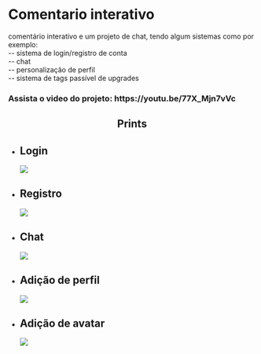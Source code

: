 <div align="start">
  <div>
    <h1>Comentario interativo</h1>
    <p>comentário interativo e um projeto de chat, tendo algum sistemas como por exemplo:</br>
      -- sistema de login/registro de conta</br>
      -- chat</br>
      -- personalização de perfil</br>
      -- sistema de tags passível de upgrades</br>
    </p>
  </div>
  <h3>Assista o video do projeto: https://youtu.be/77X_Mjn7vVc</h3>
  <section>
    <h1 align="center">Prints</h1>
    <ul list-style="none">
      <li>
        <h2>Login</h2>
        <img src="https://user-images.githubusercontent.com/43501348/154822886-3fce468e-7c94-4627-8d7f-a42194829ef5.png" />
      </li>
      <li>
        <h2>Registro</h2>
        <img src="https://user-images.githubusercontent.com/43501348/154822913-b1308f23-afa6-4cd3-b83f-1caeb5e498f2.png" />
      </li>
      <li>
        <h2>Chat</h2>
        <img src="https://user-images.githubusercontent.com/43501348/154822932-a509ac66-c48d-44ae-b4a9-ce5fe4320698.png" />
      </li>
      <li>
        <h2>Adição de perfil</h2>
        <img src="https://user-images.githubusercontent.com/43501348/154823009-40f72dfa-5fb2-4878-8245-40c7a950602e.png" />
      </li>
      <li>
        <h2>Adição de avatar</h2>
        <img src="https://user-images.githubusercontent.com/43501348/154823042-4cbe9d11-9189-4218-9e09-1f4e14562e7d.png" />
      </li>
    </ul>
  </section>
</div>

